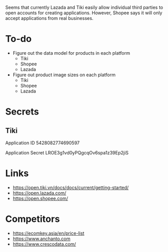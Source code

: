 Seems that currently Lazada and Tiki easily allow individual third parties to open accounts for creating applications. However, Shopee says it will only accept applications from real businesses.

# To-do

- Figure out the data model for products in each platform
  - Tiki
  - Shopee
  - Lazada
- Figure out product image sizes on each platform
  - Tiki
  - Shopee
  - Lazada

# Secrets

## Tiki
Application ID
5428082774690597

Application Secret
LROE3g1vd0yPQgcqOv6spa1z39Ep2jiS


# Links
- https://open.tiki.vn/docs/docs/current/getting-started/
- https://open.lazada.com/
- https://open.shopee.com/

# Competitors

- https://ecomkey.asia/en/price-list
- https://www.anchanto.com
- https://www.crescodata.com/
